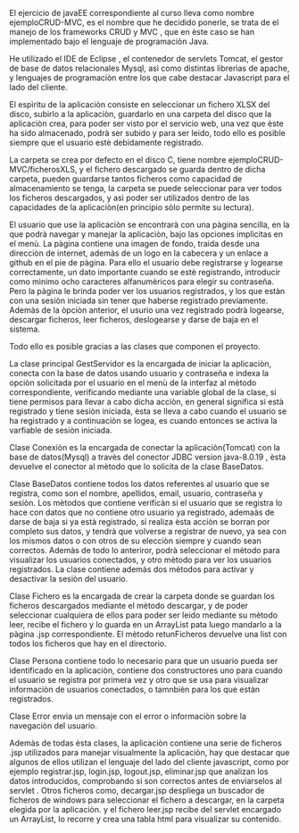 El ejercicio de javaEE correspondiente al curso lleva como nombre ejemploCRUD-MVC,  es el nombre que he decidido ponerle,  se trata de el manejo de los frameworks CRUD y MVC , que en èste caso se han implementado bajo el lenguaje de programaciòn Java.

He utilizado el IDE de Eclipse , el contenedor de servlets Tomcat, el gestor de base de datos relacionales Mysql, asì como distintas librerìas de apache, y lenguajes de programaciòn  entre los que cabe destacar Javascript para el lado del cliente.

El espìritu de la aplicaciòn consiste en seleccionar un fichero XLSX del disco, subirlo a la aplicaciòn, guardarlo en una carpeta del disco que la aplicaciòn crea, para poder ser visto por el servicio web, una vez que èste ha sido almacenado, podrà ser subido y para ser leido, todo ello es posible siempre que el usuario estè debidamente registrado. 

La carpeta se crea por defecto en el disco C, tiene nombre ejemploCRUD-MVC/ficherosXLS,  y el fichero descargado se guarda dentro de dicha carpeta, pueden guardarse tantos ficheros como capacidad de almacenamiento se tenga, la carpeta se puede seleccionar para ver todos los ficheros descargados, y asì poder ser utilizados dentro de las capacidades de la aplicaciòn(en principio sòlo permite su lectura). 

El usuario que use la aplicaciòn se encontrarà con una pàgina sencilla, en la que podrà navegar y manejar la aplicaciòn, bajo las opciones implìcitas en el menù.  La pàgina contiene una imagen de fondo, traida desde una direcciòn de internet, ademàs de un logo en la cabecera y un enlace a github en el pie de pàgina. Para ello el usuario debe registrarse y logearse correctamente, un dato importante cuando se estè registrando, introducir como mìnimo ocho caracteres alfanumèricos para elegir su contraseña. Pero la pàgina le brinda poder ver los usuarios registrados, y los que estàn con una sesiòn iniciada sin tener que haberse registrado previamente.  Ademàs de la òpciòn anterior, el usurio una vez registrado podrà logearse, descargar ficheros, leer ficheros, deslogearse y darse de baja en el sistema.

Todo ello es posible gracias a las clases que componen el proyecto. 

La clase principal GestServidor es la encargada de iniciar la aplicaciòn, conecta con la base de datos usando usuario y contraseña e indexa la opciòn solicitada por el usuario en el menù de la interfaz al mètodo correspondiente, verificando mediante una variable global de la clase, si tiene permisos para llevar a cabo dicha acciòn, en general significa si està registrado y tiene sesiòn iniciada, èsta se lleva a cabo cuando el usuario se ha registrado y a continuaciòn se logea, es cuando entonces se activa la varfiable de sesiòn iniciada.

Clase Conexiòn es la encargada de conectar la aplicaciòn(Tomcat) con la base de datos(Mysql)  a travès del conector JDBC version java-8.0.19 , èsta devuelve el conector al mètodo que lo solicita de la clase BaseDatos.

Clase BaseDatos contiene todos los datos referentes al usuario que se registra, como son el nombre, apellidos, email, usuario, contraseña y sesiòn. Los mètodos que contiene verificàn si el usuario que se registra lo hace con datos que no contiene otro usuario ya registrado, ademaàs de darse de  baja si ya està registrado, si realiza èsta acciòn se borran por completo sus datos, y tendrà que volverse a registrar de nuevo, ya sea con los mismos datos o con otros de su elecciòn siempre y cuando sean correctos. Ademàs de todo lo anteriror, podrà seleccionar el mètodo para visualizar los usuarios conectados, y otro mètodo para ver los usuarios registrados. La clase contiene ademàs dos mètodos para activar y desactivar la sesiòn del usuario.

Clase Fichero es la encargada de crear la carpeta donde se guardan los ficheros descargados mediante el mètodo descargar, y de poder seleccionar cualquiera de ellos para poder ser leido mediante su mètodo leer, recibe el fichero y lo guarda en un ArrayList  pata luego mandarlo a la pàgina .jsp correspondiente. El mètodo retunFicheros devuelve una list con todos los ficheros que hay en el directorio.

Clase Persona contiene todo lo necesario para que un usuario pueda ser identificado en la aplicaciòn, contiene dos constructores uno para cuando el usuario se registra por primera vez y otro que se usa para visualizar informaciòn de usuarios  conectados, o tamnbièn para los que estàn registrados. 

Clase Error envia un mensaje con el error o informaciòn sobre la navegaciòn del usuario.

Ademàs de todas èsta clases, la aplicaciòn contiene una serie de ficheros .jsp utilizados para manejar visualmente la aplicaciòn, hay que destacar que algunos de ellos utilizan el lenguaje del lado del cliente javascript, como por ejemplo registrar.jsp, login.jsp, logout.jsp, eliminar.jsp  que analizan los datos introducidos, comprobando si son correctos antes de enviarselos al servlet . Otros ficheros como, decargar.jsp  despliega un buscador de ficheros de windows para seleccionar el fichero a descargar, en la carpeta elegida por la aplicaciòn. y el fichero leer.jsp recibe del servlet encargado un ArrayList, lo recorre y crea una tabla html para visualizar su contenido.

 